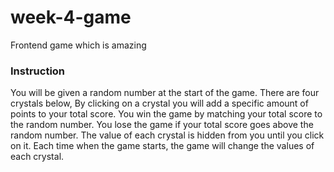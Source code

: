 # week-4-game

Frontend game which is amazing

### Instruction

You will be given a random number at the start of the game.
There are four crystals below, By clicking on a crystal you will add a specific amount of points to your total score.
You win the game by matching your total score to the random number. You lose the game if your total score goes above the random number.
The value of each crystal is hidden from you until you click on it.
Each time when the game starts, the game will change the values of each crystal.